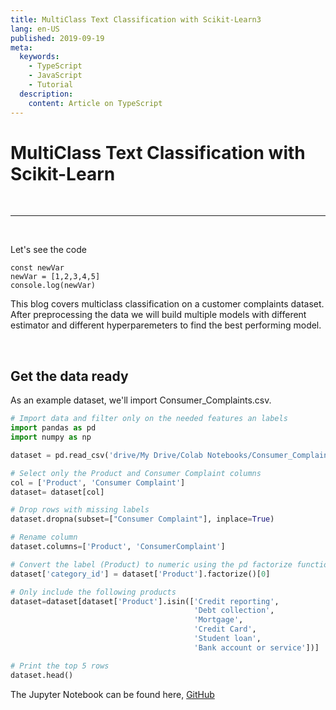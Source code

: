 ```yaml
---
title: MultiClass Text Classification with Scikit-Learn3
lang: en-US
published: 2019-09-19
meta:
  keywords:
    - TypeScript
    - JavaScript
    - Tutorial
  description:
    content: Article on TypeScript
---
```


# MultiClass Text Classification with Scikit-Learn

<br>
<hr>
<br>

Let's see the code

```js{2}
const newVar
newVar = [1,2,3,4,5]
console.log(newVar)
```

This blog covers multiclass classification on a customer complaints dataset.  
After preprocessing the data we will build multiple models with different estimator and different hyperparemeters to find the best performing model.

<br>

## Get the data ready

As an example dataset, we'll import Consumer_Complaints.csv.

```python
# Import data and filter only on the needed features an labels
import pandas as pd
import numpy as np

dataset = pd.read_csv('drive/My Drive/Colab Notebooks/Consumer_Complaints.csv')

# Select only the Product and Consumer Complaint columns
col = ['Product', 'Consumer Complaint']
dataset= dataset[col]

# Drop rows with missing labels
dataset.dropna(subset=["Consumer Complaint"], inplace=True)

# Rename column
dataset.columns=['Product', 'ConsumerComplaint']

# Convert the label (Product) to numeric using the pd factorize function
dataset['category_id'] = dataset['Product'].factorize()[0]

# Only include the following products
dataset=dataset[dataset['Product'].isin(['Credit reporting',
                                         'Debt collection',
                                         'Mortgage',
                                         'Credit Card',
                                         'Student loan',
                                         'Bank account or service'])]

# Print the top 5 rows
dataset.head()
```

The Jupyter Notebook can be found here, [GitHub](https://github.com/snymanje/MultiClass-Text-Classification/blob/master/MultiClass_Text_Classification_with_Multiple_Estimators_and_Hyperparameter_Optimization.ipynb)
